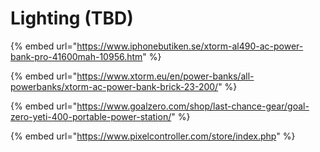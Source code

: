 # Lighting \(TBD\)

{% embed url="https://www.iphonebutiken.se/xtorm-al490-ac-power-bank-pro-41600mah-10956.htm" %}

{% embed url="https://www.xtorm.eu/en/power-banks/all-powerbanks/xtorm-ac-power-bank-brick-23-200/" %}

{% embed url="https://www.goalzero.com/shop/last-chance-gear/goal-zero-yeti-400-portable-power-station/" %}

{% embed url="https://www.pixelcontroller.com/store/index.php" %}



